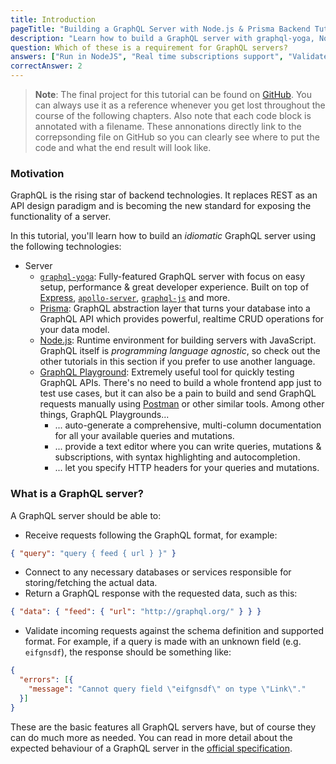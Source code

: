 ```yaml
---
title: Introduction
pageTitle: "Building a GraphQL Server with Node.js & Prisma Backend Tutorial"
description: "Learn how to build a GraphQL server with graphql-yoga, Node.JS, Express & Prisma and best practices for filters, authentication, pagination and subscriptions."
question: Which of these is a requirement for GraphQL servers?
answers: ["Run in NodeJS", "Real time subscriptions support", "Validate incoming GraphQL requests", "Automatically generate queries and mutations from schema types"]
correctAnswer: 2
---
```


> **Note**: The final project for this tutorial can be found on [GitHub](https://github.com/howtographql/react-apollo). You can always use it as a reference whenever you get lost throughout the course of the following chapters. 
> Also note that each code block is annotated with a filename. These annonations directly link to the correpsonding file on GitHub so you can clearly see where to put the code and what the end result will look like.

### Motivation

GraphQL is the rising star of backend technologies. It replaces REST as an API design paradigm and is becoming the new standard for exposing the functionality of a server.

In this tutorial, you'll learn how to build an _idiomatic_ GraphQL server using the following technologies:

* Server
  * [`graphql-yoga`](https://github.com/graphcool/graphql-yoga): Fully-featured GraphQL server with focus on easy setup, performance & great developer experience. Built on top of [Express](https://expressjs.com/), [`apollo-server`](https://github.com/apollographql/apollo-server), [`graphql-js`](https://github.com/graphql/graphql-js) and more.
  * [Prisma](https://www.prismagraphql.com/): GraphQL abstraction layer that turns your database into a GraphQL API which provides powerful, realtime CRUD operations for your data model.
  * [Node.js](https://nodejs.org/en/): Runtime environment for building servers with JavaScript. GraphQL itself is _programming language agnostic_, so check out the other tutorials in this section if you prefer to use another language.
  * [GraphQL Playground](https://github.com/graphql/graphiql): Extremely useful tool for quickly testing GraphQL APIs. There's no need to build a whole frontend app just to test use cases, but it can also be a pain to build and send GraphQL requests manually using [Postman](https://www.getpostman.com/) or other similar tools. Among other things, GraphQL Playgrounds...
    * ... auto-generate a comprehensive, multi-column documentation for all your available queries and mutations.
    * ... provide a text editor where you can write queries, mutations & subscriptions, with syntax highlighting and autocompletion.
    * ... let you specify HTTP headers for your queries and mutations.

### What is a GraphQL server?

A GraphQL server should be able to:

* Receive requests following the GraphQL format, for example:

```json
{ "query": "query { feed { url } }" }
```

* Connect to any necessary databases or services responsible for storing/fetching the actual data.
* Return a GraphQL response with the requested data, such as this:

```json
{ "data": { "feed": { "url": "http://graphql.org/" } } }
```

* Validate incoming requests against the schema definition and supported format. For example, if a query is made with an unknown field (e.g. `eifgnsdf`), the response should be something like:

```json
{
  "errors": [{
    "message": "Cannot query field \"eifgnsdf\" on type \"Link\"."
  }]
}
```

These are the basic features all GraphQL servers have, but of course they can do much more as needed. You can read in more detail about the expected behaviour of a GraphQL server in the [official specification](https://facebook.github.io/graphql/).
